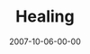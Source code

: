 ---
layout: message
category: message
series: "Love Sex"
title: "Healing"
date: 2007-10-06-00-00
message_id: 468
audio: "http://s3.amazonaws.com/crossroads-media/messages/audio/Love_Sex_05_Healing_10-08-07_Tome.mp3"
audio-duration: "23:37"
explicit: false
---
